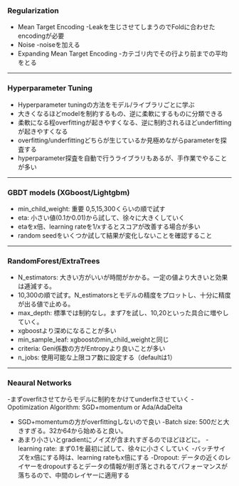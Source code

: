 ### Regularization

- Mean Target Encoding
 -Leakを生じさせてしまうのでFoldに合わせたencodingが必要
- Noise
 -noiseを加える
- Expanding Mean Target Encoding
 -カテゴリ内でその行より前までの平均をとる

---

### Hyperparameter Tuning
- Hyperparameter tuningの方法をモデル/ライブラリごとに学ぶ
- 大きくなるほどmodelを制約するもの、逆に柔軟にするものに分類できる
- 柔軟になる程overfittingが起きやすくなる、逆に制約されるほどunderfittingが起きやすくなる
- overfitting/underfittingどちらが生じているか見極めながらparameterを探査する
- hyperparameter探査を自動で行うライブラリもあるが、手作業でやることが多い

---

### GBDT models (XGboost/Lightgbm)
- min_child_weight: 重要 0,5,15,300くらいの順で試す
- eta: 小さい値(0.1か0.01)から試して、徐々に大きくしていく
 - etaをx倍、learning rateを1/xするとスコアが改善する場合が多い
- random seedをいくつか試して結果が変化しないことを確認すること

---

###  RandomForest/ExtraTrees
- N_estimators: 大きい方がいいが時間がかかる。一定の値より大きいと効果は逓減する。
 - 10,300の順で試す。N_estimatorsとモデルの精度をプロットし、十分に精度が出る値で止める。
- max_depth: 標準では制約なし。まず7を試し、10,20といった具合に増やしていく。
 - xgboostより深めになることが多い
- min_sample_leaf: xgboostのmin_child_weightと同じ
- criteria: Geni係数の方がEntropyより良いことが多い
- n_jobs: 使用可能な上限コア数に設定する（defaultは1）

---

### Neaural Networks
-まずoverfitさせてからモデルに制約をかけてunderfitさせていく
-Opotimization Algorithm: SGD+momentum or Ada/AdaDelta
 - SGD+momentumの方がoverfittingしないので良い
-Batch size: 500だと大きすぎる。32か64から始めると良い。
 - あまり小さいとgradientにノイズが含まれすぎるのでほどほどに。
-learning rate: まず0.1を最初に試して、徐々に小さくしていく
-バッチサイズをx倍にする時は、learning rateもx倍にする
-Dropout: データの近くのレイヤーをdropoutするとデータの情報が削ぎ落とされるてパフォーマンスが落ちるので、中間のレイヤーに適用する